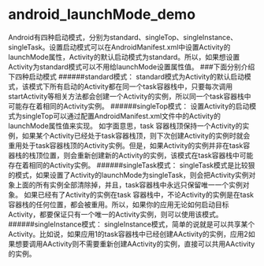 # android_launchMode_demo
Android有四种启动模式，分别为standard、singleTop、singleInstance、singleTask。设置启动模式可以在AndroidManifest.xml中设置Activity的launchMode属性，Activity的默认启动模式为standard。所以，如果想设置Activity为standard模式可以不用给launchMode设置属性值。
###下面分别介绍下四种启动模式
######standard模式：
standard模式为Activity的默认启动模式，该模式下所有启动的Activity都在同一个task容器栈中，只要每次调用startActivity等相关方法都会创建一个Activity的实例，所以同一个task容器栈中可能存在着相同的Activity实例。
######singleTop模式：
设置Activity的启动模式为singleTop可以通过配置AndroidManifest.xml文件中的Activity的launchMode属性值来实现。
如字面意思，task 容器栈顶保持一个Activity的实例，如果某个Activity已经处于task容器栈顶，则下次创建Activity的实例时就会重用处于task容器栈顶的Activity实例。但是，如果Activity的实例并非在task容器栈的栈顶位置，则会重新创建新的Activity的实例，该模式在task容器栈中可能存在着相同的Activity实例。
######singleTask模式：
singleTask模式是比较狠的模式，如果设置了Activity的launchMode为singleTask，则会把Activity实例对象上面的所有实例全部清除掉，并且，task容器栈中永远只保留唯一一个实例对象。
如果已经有了Activity的实例在task 容器栈中，不论Activity的实例是在task容器栈的任何位置，都会被重用。所以，如果你的应用无论如何启动目标Activity，都要保证只有一个唯一的Activity实例，则可以使用该模式。
######singleInstance模式：
singleInstance模式，简单的说就是可以共享某个Activity。比如说，如果应用1的task容器栈中已经创建AActivity的实例，应用2如果想要调用AActivity则不需要重新创建AActivity的实例，直接可以共用AActivity的实例。

